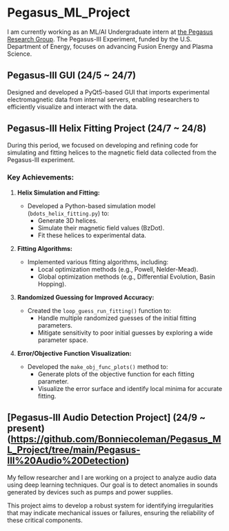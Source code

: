 # Pegasus_ML_Project

I am currently working as an ML/AI Undergraduate intern at [the Pegasus Research Group](https://pegasus.ep.wisc.edu/). 
The Pegasus-III Experiment, funded by the U.S. Department of Energy, focuses on advancing Fusion Energy and Plasma Science.

## Pegasus-III GUI (24/5 ~ 24/7)
Designed and developed a PyQt5-based GUI that imports experimental electromagnetic data from internal servers, enabling researchers to efficiently visualize and interact with the data. 

## Pegasus-III Helix Fitting Project (24/7 ~ 24/8)

During this period, we focused on developing and refining code for simulating and fitting helices to the magnetic field data collected from the Pegasus-III experiment.

### Key Achievements:

1. **Helix Simulation and Fitting:**
   - Developed a Python-based simulation model (`bdots_helix_fitting.py`) to:
     - Generate 3D helices.
     - Simulate their magnetic field values (BzDot).
     - Fit these helices to experimental data.

2. **Fitting Algorithms:**
   - Implemented various fitting algorithms, including:
     - Local optimization methods (e.g., Powell, Nelder-Mead).
     - Global optimization methods (e.g., Differential Evolution, Basin Hopping).

3. **Randomized Guessing for Improved Accuracy:**
   - Created the `loop_guess_run_fitting()` function to:
     - Handle multiple randomized guesses of the initial fitting parameters.
     - Mitigate sensitivity to poor initial guesses by exploring a wide parameter space.

4. **Error/Objective Function Visualization:**
   - Developed the `make_obj_func_plots()` method to:
     - Generate plots of the objective function for each fitting parameter.
     - Visualize the error surface and identify local minima for accurate fitting.

## [Pegasus-III Audio Detection Project] (24/9 ~ present)(https://github.com/Bonniecoleman/Pegasus_ML_Project/tree/main/Pegasus-III%20Audio%20Detection)
My fellow researcher and I are working on a project to analyze audio data using deep learning techniques. 
Our goal is to detect anomalies in sounds generated by devices such as pumps and power supplies.

This project aims to develop a robust system for identifying irregularities that may indicate mechanical issues or failures, ensuring the reliability of these critical components. 
